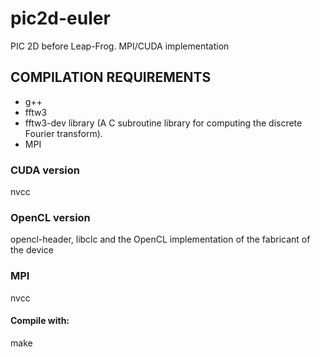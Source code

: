 # pic2d-euler
PIC 2D before Leap-Frog. MPI/CUDA implementation

## COMPILATION REQUIREMENTS
* g++ 
* fftw3 
* fftw3-dev library (A C subroutine library for computing the discrete Fourier transform).
* MPI

### CUDA version
nvcc

### OpenCL version
opencl-header, libclc and the OpenCL implementation of the fabricant of the device

### MPI
nvcc

#### Compile with:
make
